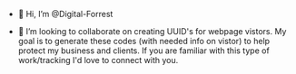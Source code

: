 - 👋 Hi, I’m @Digital-Forrest

- 💞️ I’m looking to collaborate on creating UUID's for webpage vistors. My goal is to generate these codes (with needed info on vistor) to help protect my business and clients.
If you are familiar with this type of work/tracking I'd love to connect with you.
